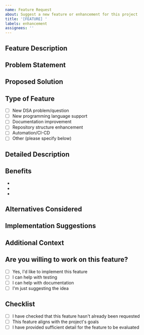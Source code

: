 ```yaml
---
name: Feature Request
about: Suggest a new feature or enhancement for this project
title: '[FEATURE] '
labels: enhancement
assignees: ''
---
```


## Feature Description
<!-- A clear and concise description of the feature you'd like to see -->


## Problem Statement
<!-- Is your feature request related to a problem? Please describe -->
<!-- Example: "I'm always frustrated when..." -->


## Proposed Solution
<!-- Describe the solution you'd like -->


## Type of Feature
<!-- Check all that apply -->
- [ ] New DSA problem/question
- [ ] New programming language support
- [ ] Documentation improvement
- [ ] Repository structure enhancement
- [ ] Automation/CI-CD
- [ ] Other (please specify below)

## Detailed Description
<!-- Provide more details about your feature request -->


## Benefits
<!-- How would this feature benefit the project and its users? -->
- 
- 
- 

## Alternatives Considered
<!-- Describe any alternative solutions or features you've considered -->


## Implementation Suggestions
<!-- If you have ideas on how to implement this feature, please share them -->


## Additional Context
<!-- Add any other context, mockups, or examples about the feature request here -->


## Are you willing to work on this feature?
- [ ] Yes, I'd like to implement this feature
- [ ] I can help with testing
- [ ] I can help with documentation
- [ ] I'm just suggesting the idea

## Checklist
- [ ] I have checked that this feature hasn't already been requested
- [ ] This feature aligns with the project's goals
- [ ] I have provided sufficient detail for the feature to be evaluated